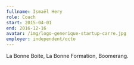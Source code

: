 ```yaml
---
fullname: Ismaël Hery
role: Coach
start: 2015-04-01
end: 2016-12-16
avatar: /img/logo-generique-startup-carre.jpg
employer: independent/octo
---
```

La Bonne Boite, La Bonne Formation, Boomerang.
